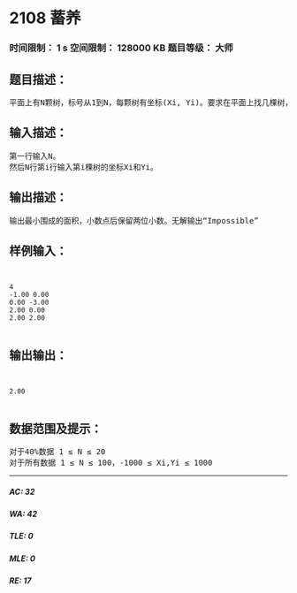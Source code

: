 # 2108 蓄养   
### 时间限制： 1 s     空间限制： 128000 KB     题目等级： 大师  
## 题目描述：  

<pre>
平面上有N颗树，标号从1到N，每颗树有坐标(Xi, Yi)。要求在平面上找几棵树，在一些树之间建篱笆形成一个闭合图形（篱笆不能在除了树以外的地方相交，形成的图形面积不能为0）.求最小可能围成的面积。
</pre>
  
  
## 输入描述：  

<pre>
第一行输入N。
然后N行第i行输入第i棵树的坐标Xi和Yi。
</pre>
  
  
## 输出描述：  

<pre>
输出最小围成的面积，小数点后保留两位小数。无解输出“Impossible”
</pre>
  
  
## 样例输入：  

<pre><code>

4
-1.00 0.00
0.00 -3.00
2.00 0.00
2.00 2.00

</code></pre>
  
  
## 输出输出：  

<pre><code>

2.00

</code></pre>
  
  
## 数据范围及提示：  

<pre>
对于40%数据 1 ≤ N ≤ 20
对于所有数据 1 ≤ N ≤ 100，-1000 ≤ Xi,Yi ≤ 1000
</pre>
  
  
***  

##### AC: 32  
##### WA: 42  
##### TLE: 0  
##### MLE: 0  
##### RE: 17  
